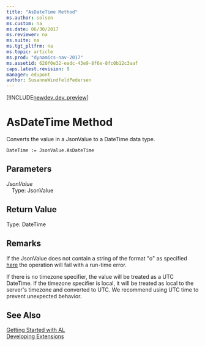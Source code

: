 ```yaml
---
title: "AsDateTime Method"
ms.author: solsen
ms.custom: na
ms.date: 06/30/2017
ms.reviewer: na
ms.suite: na
ms.tgt_pltfrm: na
ms.topic: article
ms.prod: "dynamics-nav-2017"
ms.assetid: 620f0e32-eadc-43e9-8f6e-8fc0b12c3aaf
caps.latest.revision: 9
manager: edupont
author: SusanneWindfeldPedersen
---
```


[!INCLUDE[newdev_dev_preview](../includes/newdev_dev_preview.md)]

# AsDateTime Method

Converts the value in a JsonValue to a DateTime data type.

```
DateTime := JsonValue.AsDateTime
```

## Parameters
*JsonValue*  
&emsp;Type: JsonValue

## Return Value
Type: DateTime

## Remarks
If the JsonValue does not contain a string of the format "o" as specified [here](https://msdn.microsoft.com/en-us/library/az4se3k1(v=vs.110).aspx) the operation will fail with a run-time error.

If there is no timezone specifier, the value will be treated as a UTC DateTime. If the timezone specifier is local, it will be treated as local to the server's timezone and converted to UTC. We recommend using UTC time to prevent unexpected behavior.

## See Also
[Getting Started with AL](../devenv-get-started.md)  
[Developing Extensions](../devenv-dev-overview.md)
